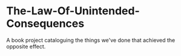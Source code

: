 # The-Law-Of-Unintended-Consequences
A book project cataloguing the things we've done that achieved the opposite effect.
